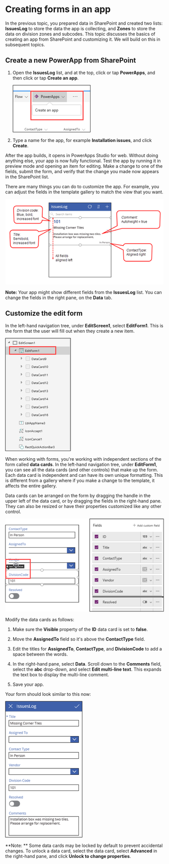 <properties
   pageTitle="Understand the basics of creating forms | Microsoft PowerApps"
   description="Understand the basics of creating forms including expanding fields in a form and unlocking property settings to customize a form"
   services=""
   suite="powerapps"
   documentationCenter="na"
   authors="v-subohe"
   manager="anneta"
   editor=""
   tags=""
   featuredVideoId="Y057qUJ2NNk"
   courseDuration="11m"/>

<tags
   ms.service="powerapps"
   ms.devlang="na"
   ms.topic="get-started-article"
   ms.tgt_pltfrm="na"
   ms.workload="na"
   ms.date="08/05/2017"
   ms.author="v-subohe"/>

# Creating forms in an app
In the previous topic, you prepared data in SharePoint and created two lists: **IssuesLog** to store the data the app is collecting, and **Zones** to store the data on division zones and subcodes. This topic discusses the basics of creating an app from SharePoint and customizing it. We will build on this in subsequent topics.

## Create a new PowerApp from SharePoint

1. Open the **IssuesLog** list, and at the top, click or tap **PowerApps**, and then click or tap **Create an app**.

    ![Create PowerApp](./media/learning-understand-basics-forms/create-powerapp.png)

2. Type a name for the app, for example **Installation issues**, and click **Create**.

After the app builds, it opens in PowerApps Studio for web. Without doing anything else, your app is now fully functional. Test the app by running it in preview mode and opening an item for editing. Make a change to one of the fields, submit the form, and verify that the change you made now appears in the SharePoint list.

There are many things you can do to customize the app. For example, you can adjust the fields in the template gallery to match the view that you want.

   ![Format gallery template](./media/learning-understand-basics-forms/format-gallery-template.png) 

**Note:** Your app might show different fields from the **IssuesLog** list. You can change the fields in the right pane, on the **Data** tab.

## Customize the edit form

In the left-hand navigation tree, under **EditScreen1**, select **EditForm1**. This is the form that the user will fill out when they create a new item.

![EditForm1 tree view](./media/learning-understand-basics-forms/editform-tree.png)

When working with forms, you're working with independent sections of the form called **data cards**. In the left-hand navigation tree, under **EditForm1**, you can see all the data cards (and other controls) that make up the form. Each data card is independent and can have its own unique formatting. This is different from a gallery where if you make a change to the template, it affects the entire gallery.

Data cards can be arranged on the form by dragging the handle in the upper left of the data card, or by dragging the fields in the right-hand pane. They can also be resized or have their properties customized like any other control. 

![Move data cards](./media/learning-understand-basics-forms/move-data-card.png)

Modify the data cards as follows:

1. Make sure the **Visible** property of the **ID** data card is set  to **false**.

1. Move the **AssignedTo** field so it's above the **ContactType** field. 

1. Edit the titles for **AssignedTo**, **ContactType**, and **DivisionCode** to add a space between the words. 

1. In the right-hand pane, select **Data**. Scroll down to the **Comments** field, select the **abc** drop-down, and select **Edit multi-line text**. This expands the text box to display the multi-line comment. 

1. Save your app.

Your form should look similar to this now:

![Final form edit](./media/learning-understand-basics-forms/edited-form.png)

**Note: ** Some data cards may be locked by default to prevent accidental changes. To unlock a data card, select the data card, select **Advanced** in the right-hand pane, and click **Unlock to change properties**.

